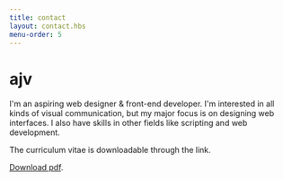 ```yaml
---
title: contact
layout: contact.hbs
menu-order: 5
---
```


# ajv

I'm an aspiring web designer & front-end developer. I'm interested in all kinds of visual communication, but my major focus is on designing web interfaces. I also have skills in other fields like scripting and web development.

The curriculum vitae is downloadable through the link.

<a href="assets/cv/CV-Andreas-johan-virkus.pdf">Download pdf</a>.

